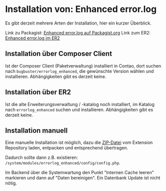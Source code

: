 # Installation von: Enhanced error.log

Es gibt derzeit mehrere Arten der Installation, hier ein kurzer Überblick.

Link zu Packagist: [Enhanced error.log auf Packagist.org][1]
Link zum ER2: [Enhanced error.log im ER2][2]

## Installation über Composer Client

Ist der Composer Client (Paketverwaltung) installiert in Contao, dort suchen
nach ```bugbuster/errorlog_enhanced```, die gewünschte Version wählen und
installieren.
Abhängigkeiten gibt es derzeit keine.


## Installation über ER2

Ist die alte Erweiterungsverwaltung / -katalog noch installiert, im Katalog
nach ```errorlog_enhanced``` suchen und installieren.
Abhängigkeiten gibt es derzeit keine.


## Installation manuell

Eine manuelle Installation ist möglich, dazu die [ZIP-Datei][2] vom Extension
Repository laden, entpacken und entsprechend übertragen.

Dadurch sollte dann z.B. existieren: ```/system/modules/errorlog_enhanced/config/config.php```.

Im Backend über die Systemwartung den Punkt "Internen Cache leeren" markieren
und dann auf "Daten bereinigen". Ein Datenbank Update ist nicht nötig.


[1]: https://packagist.org/packages/bugbuster/errorlog_enhanced
[2]: https://contao.org/de/erweiterungsliste/view/errorlog_enhanced.de.html
